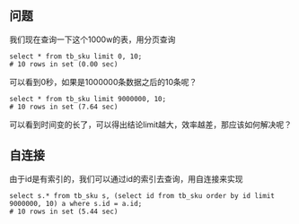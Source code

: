 ## 问题

我们现在查询一下这个1000w的表，用分页查询

```mysql
select * from tb_sku limit 0, 10;
# 10 rows in set (0.00 sec)
```

可以看到0秒，如果是1000000条数据之后的10条呢？

```mysql
select * from tb_sku limit 9000000, 10;
# 10 rows in set (7.64 sec)
```

可以看到时间变的长了，可以得出结论limit越大，效率越差，那应该如何解决呢？



## 自连接

由于id是有索引的，我们可以通过id的索引去查询，用自连接来实现

```mysql
select s.* from tb_sku s, (select id from tb_sku order by id limit 9000000, 10) a where s.id = a.id;
# 10 rows in set (5.44 sec)
```



